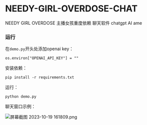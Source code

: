 # NEEDY-GIRL-OVERDOSE-CHAT
 NEEDY GIRL OVERDOSE 主播女孩重度依赖 聊天软件 chatgpt AI ame



### 运行
在`demo.py`开头处添加openai key：

`os.environ["OPENAI_API_KEY"] = ""`

安装依赖：

`pip install -r requirements.txt`

运行：

`python demo.py`

聊天窗口示例：


![屏幕截图 2023-10-19 161809.png](https://s2.loli.net/2023/10/19/6waFsUfTxW5VDBr.png)



